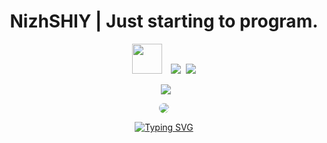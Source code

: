 <h1 align="center">
  NizhSHIY | Just starting to program.
</h1>


<p align="center">
  <img src="https://img.icons8.com/?size=100&id=bRvAKWipFTiw&format=png&color=000000" width="48" height="48" style="margin-right:5px;">
  <img src="https://camo.githubusercontent.com/1594bb61e85b22739a2e8fa02ea68154f8969efc2f280a47f2602f99d5f0fc0e/68747470733a2f2f736b696c6c69636f6e732e6465762f69636f6e733f693d7079" style="margin-left:5px;">
  <img src="https://skillicons.dev/icons?i=html,css" style="margin-left:5px;">
</p>

<p align="center">
  <img src="https://camo.githubusercontent.com/3083bb2a86bf87e14fd25feb6fa77f609c4ae32d0d50fe87610b4fd612a038cf/68747470733a2f2f736b696c6c69636f6e732e6465762f69636f6e733f693d7673636f6465" style="margin-left:5px;">
</p>

<p align="center">
  <a href="https://t.me/Dobricokoriginal" target="_blank">
  <img 
    src="https://img.shields.io/badge/-Telegram-0088cc?style=flat-square&logo=telegram"
    style="border: none;
    border-radius: 1rem;"
  />
</a>
</p>

<p align="center">
  <a href="https://git.io/typing-svg"><img src="https://readme-typing-svg.demolab.com?font=Fira+Code&pause=1000&color=F7F7F7&width=435&lines=Console.WriteLine(%22Hello%2C+World!%22)" alt="Typing SVG" /></a>
</p>
